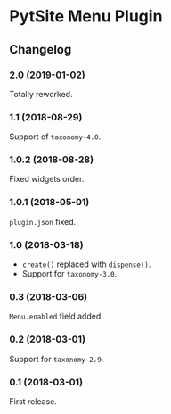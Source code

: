 # PytSite Menu Plugin


## Changelog


### 2.0 (2019-01-02)

Totally reworked.


### 1.1 (2018-08-29)

Support of `taxonomy-4.0`.


### 1.0.2 (2018-08-28)

Fixed widgets order.


### 1.0.1 (2018-05-01)

`plugin.json` fixed.


### 1.0 (2018-03-18)

- `create()` replaced with `dispense()`.
- Support for `taxonomy-3.0`.


### 0.3 (2018-03-06)

`Menu.enabled` field added.


### 0.2 (2018-03-01)

Support for `taxonomy-2.9`.


### 0.1 (2018-03-01)

First release.
